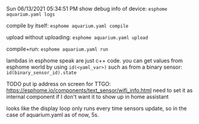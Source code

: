 Sun 06/13/2021 05:34:51 PM
show debug info of device:
	`esphome aquarium.yaml logs`

compile by itself:
	`esphome aquarium.yaml compile`

upload without uploading:
	`esphome aquarium.yaml upload`

compile+run:
	`esphome aquarium.yaml run`


lambdas in esphome speak are just c++ code.
you can get values from esphome world by using `id(<yaml_var>)`
such as from a binary sensor: `id(binary_sensor_id).state`

TODO put ip address on screen for TTGO:
https://esphome.io/components/text_sensor/wifi_info.html
need to set it as internal component if I don't want it to show up in home assistant


looks like the display loop only runs every time sensors update, so in the case of aquarium.yaml as of now, 5s.
